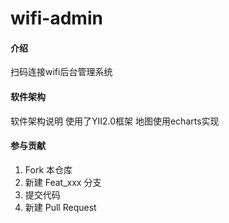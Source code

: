 # wifi-admin

#### 介绍
扫码连接wifi后台管理系统

#### 软件架构
软件架构说明
使用了YII2.0框架
地图使用echarts实现



#### 参与贡献

1. Fork 本仓库
2. 新建 Feat_xxx 分支
3. 提交代码
4. 新建 Pull Request

